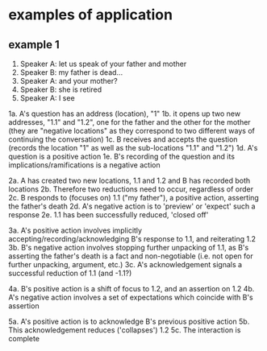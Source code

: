 # examples of application

## example 1

1. Speaker A: let us speak of your father and mother
2. Speaker B: my father is dead...
3. Speaker A: and your mother?
4. Speaker B: she is retired
5. Speaker A: I see

1a. A's question has an address (location), "1"
1b. it opens up two new addresses, "1.1" and "1.2", one for the father and the other for the mother (they are "negative locations" as they correspond to two different ways of continuing the conversation)
1c. B receives and accepts the question (records the location "1" as well as the sub-locations "1.1" and "1.2")
1d. A's question is a positive action
1e. B's recording of the question and its implications/ramifications is a negative action

2a. A has created two new locations, 1.1 and 1.2 and B has recorded both locations
2b. Therefore two reductions need to occur, regardless of order
2c. B responds to (focuses on) 1.1 ("my father"), a positive action, asserting the father's death
2d. A's negative action is to 'preview' or 'expect' such a response
2e. 1.1 has been successfully reduced, 'closed off'

3a. A's positive action involves implicitly accepting/recording/acknowledging B's response to 1.1, and reiterating 1.2
3b. B's negative action involves stopping further unpacking of 1.1, as B's asserting the father's death is a fact and non-negotiable (i.e. not open for further unpacking, argument, etc.)
3c. A's acknowledgement signals a successful reduction of 1.1 (and -1.1?)

4a. B's positive action is a shift of focus to 1.2, and an assertion on 1.2
4b. A's negative action involves a set of expectations which coincide with B's assertion

5a. A's positive action is to acknowledge B's previous positive action
5b. This acknowledgement reduces ('collapses') 1.2
5c. The interaction is complete
